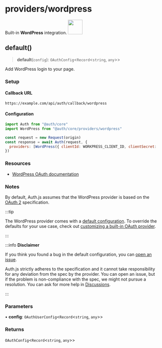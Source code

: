 # providers/wordpress

<div style={{backgroundColor: "#000", display: "flex", justifyContent: "space-between", color: "#fff", padding: 16}}>
<span>Built-in <b>WordPress</b> integration.</span>
<a href="https://wordpress.com/">
  <img style={{display: "block"}} src="https://authjs.dev/img/providers/wordpress.svg" height="48" />
</a>
</div>

## default()

> **default**(`config`): `OAuthConfig`\<`Record`\<`string`, `any`\>\>

Add WordPress login to your page.

### Setup

#### Callback URL
```
https://example.com/api/auth/callback/wordpress
```

#### Configuration
```js
import Auth from "@auth/core"
import WordPress from "@auth/core/providers/wordpress"

const request = new Request(origin)
const response = await Auth(request, {
  providers: [WordPress({ clientId: WORKPRESS_CLIENT_ID, clientSecret: WORKPRESS_CLIENT_SECRET })],
})
```

### Resources

- [WordPress OAuth documentation](https://developer.wordpress.com/docs/oauth2/)

### Notes

By default, Auth.js assumes that the WordPress provider is
based on the [OAuth 2](https://www.rfc-editor.org/rfc/rfc6749.html) specification.

:::tip

The WordPress provider comes with a [default configuration](https://github.com/nextauthjs/next-auth/blob/main/packages/core/src/providers/wordpress.ts).
To override the defaults for your use case, check out [customizing a built-in OAuth provider](https://authjs.dev/guides/providers/custom-provider#override-default-options).

:::

:::info **Disclaimer**

If you think you found a bug in the default configuration, you can [open an issue](https://authjs.dev/new/provider-issue).

Auth.js strictly adheres to the specification and it cannot take responsibility for any deviation from
the spec by the provider. You can open an issue, but if the problem is non-compliance with the spec,
we might not pursue a resolution. You can ask for more help in [Discussions](https://authjs.dev/new/github-discussions).

:::

### Parameters

• **config**: `OAuthUserConfig`\<`Record`\<`string`, `any`\>\>

### Returns

`OAuthConfig`\<`Record`\<`string`, `any`\>\>
